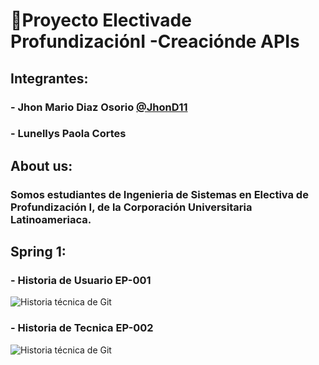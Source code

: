 # 🔧Proyecto Electivade ProfundizaciónI -Creaciónde APIs
## Integrantes:
### -  Jhon Mario Diaz Osorio **[@JhonD11](https://github.com/JhonD11 "@JhonD11")**
### -  Lunellys Paola Cortes
## About us:
### Somos estudiantes de Ingenieria de Sistemas en Electiva de Profundización I, de la Corporación Universitaria Latinoameriaca.
## Spring 1:
### - Historia de Usuario EP-001
![Historia técnica de Git](https://github.com/)
### - Historia de Tecnica EP-002
![Historia técnica de Git](https://github.com/)
